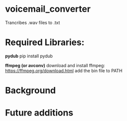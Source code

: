 # voicemail_converter
Trancribes .wav files to .txt

# Required Libraries:

**pydub**
pip install pydub

**ffmpeg (or avconv)**
download and install ffmpeg: https://ffmpeg.org/download.html
add the bin file to PATH

# Background

# Future additions
